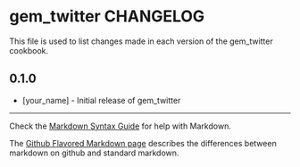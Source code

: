 gem_twitter CHANGELOG
=====================

This file is used to list changes made in each version of the gem_twitter cookbook.

0.1.0
-----
- [your_name] - Initial release of gem_twitter

- - -
Check the [Markdown Syntax Guide](http://daringfireball.net/projects/markdown/syntax) for help with Markdown.

The [Github Flavored Markdown page](http://github.github.com/github-flavored-markdown/) describes the differences between markdown on github and standard markdown.
